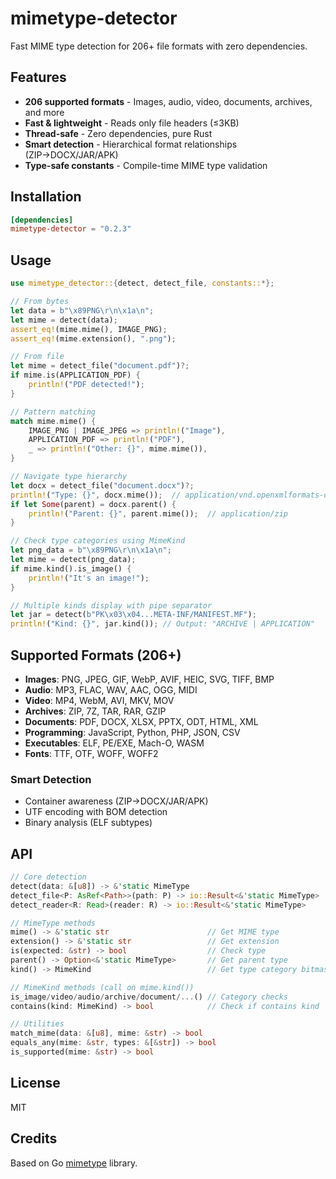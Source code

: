 # mimetype-detector

Fast MIME type detection for 206+ file formats with zero dependencies.

## Features

- **206 supported formats** - Images, audio, video, documents, archives, and more
- **Fast & lightweight** - Reads only file headers (≤3KB)
- **Thread-safe** - Zero dependencies, pure Rust
- **Smart detection** - Hierarchical format relationships (ZIP→DOCX/JAR/APK)
- **Type-safe constants** - Compile-time MIME type validation

## Installation

```toml
[dependencies]
mimetype-detector = "0.2.3"
```

## Usage

```rust
use mimetype_detector::{detect, detect_file, constants::*};

// From bytes
let data = b"\x89PNG\r\n\x1a\n";
let mime = detect(data);
assert_eq!(mime.mime(), IMAGE_PNG);
assert_eq!(mime.extension(), ".png");

// From file
let mime = detect_file("document.pdf")?;
if mime.is(APPLICATION_PDF) {
    println!("PDF detected!");
}

// Pattern matching
match mime.mime() {
    IMAGE_PNG | IMAGE_JPEG => println!("Image"),
    APPLICATION_PDF => println!("PDF"),
    _ => println!("Other: {}", mime.mime()),
}

// Navigate type hierarchy
let docx = detect_file("document.docx")?;
println!("Type: {}", docx.mime());  // application/vnd.openxmlformats-officedocument.wordprocessingml.document
if let Some(parent) = docx.parent() {
    println!("Parent: {}", parent.mime());  // application/zip
}

// Check type categories using MimeKind
let png_data = b"\x89PNG\r\n\x1a\n";
let mime = detect(png_data);
if mime.kind().is_image() {
    println!("It's an image!");
}

// Multiple kinds display with pipe separator
let jar = detect(b"PK\x03\x04...META-INF/MANIFEST.MF");
println!("Kind: {}", jar.kind()); // Output: "ARCHIVE | APPLICATION"
```

## Supported Formats (206+)

- **Images**: PNG, JPEG, GIF, WebP, AVIF, HEIC, SVG, TIFF, BMP
- **Audio**: MP3, FLAC, WAV, AAC, OGG, MIDI
- **Video**: MP4, WebM, AVI, MKV, MOV
- **Archives**: ZIP, 7Z, TAR, RAR, GZIP
- **Documents**: PDF, DOCX, XLSX, PPTX, ODT, HTML, XML
- **Programming**: JavaScript, Python, PHP, JSON, CSV
- **Executables**: ELF, PE/EXE, Mach-O, WASM
- **Fonts**: TTF, OTF, WOFF, WOFF2

### Smart Detection

- Container awareness (ZIP→DOCX/JAR/APK)
- UTF encoding with BOM detection
- Binary analysis (ELF subtypes)

## API

```rust
// Core detection
detect(data: &[u8]) -> &'static MimeType
detect_file<P: AsRef<Path>>(path: P) -> io::Result<&'static MimeType>
detect_reader<R: Read>(reader: R) -> io::Result<&'static MimeType>

// MimeType methods
mime() -> &'static str                      // Get MIME type
extension() -> &'static str                 // Get extension
is(expected: &str) -> bool                  // Check type
parent() -> Option<&'static MimeType>       // Get parent type
kind() -> MimeKind                          // Get type category bitmask

// MimeKind methods (call on mime.kind())
is_image/video/audio/archive/document/...() // Category checks
contains(kind: MimeKind) -> bool            // Check if contains kind

// Utilities
match_mime(data: &[u8], mime: &str) -> bool
equals_any(mime: &str, types: &[&str]) -> bool
is_supported(mime: &str) -> bool
```

## License

MIT

## Credits

Based on Go [mimetype](https://github.com/gabriel-vasile/mimetype) library.

